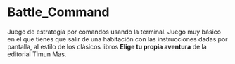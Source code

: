 # Battle_Command

Juego de estrategia por comandos usando la terminal.
Juego muy básico en el que tienes que salir de una habitación con las instrucciones dadas por pantalla, al estilo de los clásicos libros **Elige tu propia aventura** de la editorial Timun Mas.
